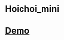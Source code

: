 # Hoichoi_mini

# [Demo](https://hoichoi-mini.netlify.app/)

 <!-- <img src='/result.jpg' alt='demo' /> -->
